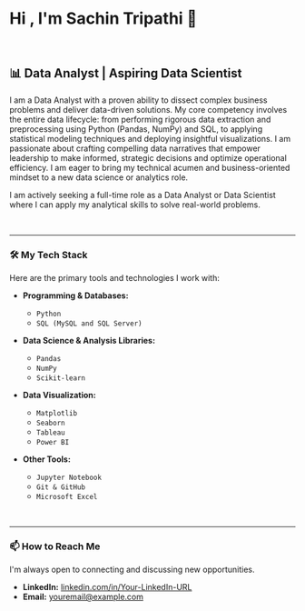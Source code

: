 # Hi , I'm Sachin Tripathi 👋

<br>

## 📊 Data Analyst | Aspiring Data Scientist

I am a Data Analyst with a proven ability to dissect complex business problems and deliver data-driven solutions. My core competency involves the entire data lifecycle: from performing rigorous data extraction and preprocessing using Python (Pandas, NumPy) and SQL, to applying statistical modeling techniques and deploying insightful visualizations. I am passionate about crafting compelling data narratives that empower leadership to make informed, strategic decisions and optimize operational efficiency. I am eager to bring my technical acumen and business-oriented mindset to a new data science or analytics role.

I am actively seeking a full-time role as a Data Analyst or Data Scientist where I can apply my analytical skills to solve real-world problems.

<br>

---

### 🛠️ My Tech Stack

Here are the primary tools and technologies I work with:

* **Programming & Databases:**
    * `Python`
    * `SQL (MySQL and SQL Server)`

* **Data Science & Analysis Libraries:**
    * `Pandas`
    * `NumPy`
    * `Scikit-learn`

* **Data Visualization:**
    * `Matplotlib`
    * `Seaborn`
    * `Tableau`
    * `Power BI`

* **Other Tools:**
    * `Jupyter Notebook`
    * `Git & GitHub`
    * `Microsoft Excel`


<br>

---

### 📫 How to Reach Me

I'm always open to connecting and discussing new opportunities.

* **LinkedIn:** [linkedin.com/in/Your-LinkedIn-URL](https://www.linkedin.com/in/sachin78000/)
* **Email:** [youremail@example.com](mailto:raj1998sach@gmail.com)
